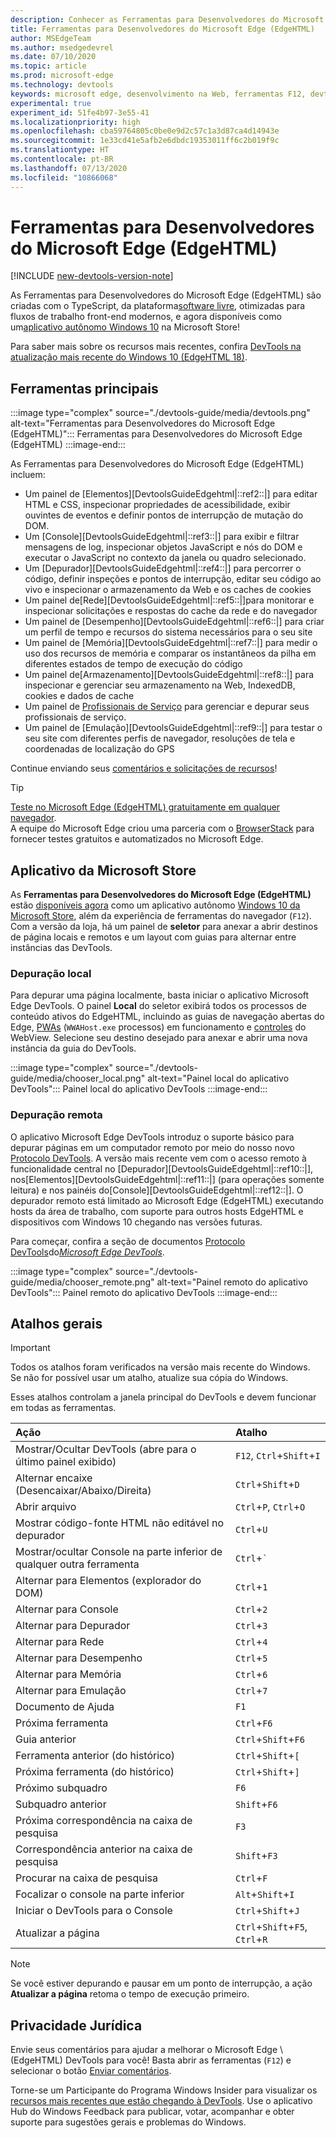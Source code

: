 ```yaml
---
description: Conhecer as Ferramentas para Desenvolvedores do Microsoft Edge (EdgeHTML)
title: Ferramentas para Desenvolvedores do Microsoft Edge (EdgeHTML)
author: MSEdgeTeam
ms.author: msedgedevrel
ms.date: 07/10/2020
ms.topic: article
ms.prod: microsoft-edge
ms.technology: devtools
keywords: microsoft edge, desenvolvimento na Web, ferramentas F12, devtools
experimental: true
experiment_id: 51fe4b97-3e55-41
ms.localizationpriority: high
ms.openlocfilehash: cba59764805c0be0e9d2c57c1a3d87ca4d14943e
ms.sourcegitcommit: 1e33cd41e5afb2e6dbdc19353011ff6c2b019f9c
ms.translationtype: HT
ms.contentlocale: pt-BR
ms.lasthandoff: 07/13/2020
ms.locfileid: "10866068"
---
```

# Ferramentas para Desenvolvedores do Microsoft Edge (EdgeHTML)  

[!INCLUDE [new-devtools-version-note](includes/new-devtools-version-note.md)]  

As Ferramentas para Desenvolvedores do Microsoft Edge \(EdgeHTML\) são criadas com o TypeScript, da plataforma[software livre][GithubMicrosoftChakracore], otimizadas para fluxos de trabalho front-end modernos, e agora disponíveis como um[aplicativo autônomo Windows 10][MicrosoftStoreEdgeDevtoolsPreview] na Microsoft Store!  

Para saber mais sobre os recursos mais recentes, confira [DevTools na atualização mais recente do Windows 10 (EdgeHTML 18)][DevtoolsGuideEdgehtmlWhatsnew].  

## Ferramentas principais  

:::image type="complex" source="./devtools-guide/media/devtools.png" alt-text="Ferramentas para Desenvolvedores do Microsoft Edge (EdgeHTML)":::
   Ferramentas para Desenvolvedores do Microsoft Edge (EdgeHTML)
:::image-end:::

<!--![Microsoft Edge \(EdgeHTML\) DevTools][ImageDevtoolsEdgehtml]  -->  

As Ferramentas para Desenvolvedores do Microsoft Edge (EdgeHTML) incluem:  

*   Um painel de [Elementos][DevtoolsGuideEdgehtml|::ref2::|] para editar HTML e CSS, inspecionar propriedades de acessibilidade, exibir ouvintes de eventos e definir pontos de interrupção de mutação do DOM.  
*   Um [Console][DevtoolsGuideEdgehtml|::ref3::|] para exibir e filtrar mensagens de log, inspecionar objetos JavaScript e nós do DOM e executar o JavaScript no contexto da janela ou quadro selecionado.  
*   Um [Depurador][DevtoolsGuideEdgehtml|::ref4::|] para percorrer o código, definir inspeções e pontos de interrupção, editar seu código ao vivo e inspecionar o armazenamento da Web e os caches de cookies  
*   Um painel de[Rede][DevtoolsGuideEdgehtml|::ref5::|]para monitorar e inspecionar solicitações e respostas do cache da rede e do navegador  
*   Um painel de [Desempenho][DevtoolsGuideEdgehtml|::ref6::|] para criar um perfil de tempo e recursos do sistema necessários para o seu site  
*   Um painel de [Memória][DevtoolsGuideEdgehtml|::ref7::|] para medir o uso dos recursos de memória e comparar os instantâneos da pilha em diferentes estados de tempo de execução do código  
*   Um painel de[Armazenamento][DevtoolsGuideEdgehtml|::ref8::|] para inspecionar e gerenciar seu armazenamento na Web, IndexedDB, cookies e dados de cache  
*   Um painel de [Profissionais de Serviço][DevtoolsGuideEdgehtmlServiceworkers] para gerenciar e depurar seus profissionais de serviço.  
*   Um painel de [Emulação][DevtoolsGuideEdgehtml|::ref9::|] para testar o seu site com diferentes perfis de navegador, resoluções de tela e coordenadas de localização do GPS  

Continue enviando seus [comentários e solicitações de recursos](#feedback)!  

> [!TIP]
> [Teste no Microsoft Edge \(EdgeHTML\) gratuitamente em qualquer navegador][BrowserstackEdgehtml].  
> A equipe do Microsoft Edge criou uma parceria com o [BrowserStack][BrowserstackEdgehtml] para fornecer testes gratuitos e automatizados no Microsoft Edge.  

## Aplicativo da Microsoft Store  

As **Ferramentas para Desenvolvedores do Microsoft Edge \(EdgeHTML\)** estão [disponíveis agora][DevtoolsGuideEdgehtmlWhatsnew] como um aplicativo autônomo [Windows 10 da Microsoft Store][MicrosoftStoreEdgeDevtoolsPreview], além da experiência de ferramentas do navegador \(`F12`\).  Com a versão da loja, há um painel de **seletor** para anexar a abrir destinos de página locais e remotos e um layout com guias para alternar entre instâncias das DevTools.  

### Depuração local  

Para depurar uma página localmente, basta iniciar o aplicativo Microsoft Edge DevTools.  O painel **Local** do seletor exibirá todos os processos de conteúdo ativos do EdgeHTML, incluindo as guias de navegação abertas do Edge, [PWAs][PwasEdgehtmlIndex] \(`WWAHost.exe` processos\) em funcionamento e [controles][HostingWebview] do WebView.  Selecione seu destino desejado para anexar e abrir uma nova instância da guia do DevTools.  

:::image type="complex" source="./devtools-guide/media/chooser_local.png" alt-text="Painel local do aplicativo DevTools":::
   Painel local do aplicativo DevTools
:::image-end:::

<!--![DevTools app Local panel][ImageDevtoolsGuideEdgehtmlChooselocal]  -->  

### Depuração remota  

O aplicativo Microsoft Edge DevTools introduz o suporte básico para depurar páginas em um computador remoto por meio do nosso novo [Protocolo DevTools][DevtoolsProtocolEdgehtmlIndex].  A versão mais recente vem com o acesso remoto à funcionalidade central no [Depurador][DevtoolsGuideEdgehtml|::ref10::|], nos[Elementos][DevtoolsGuideEdgehtml|::ref11::|] \(para operações somente leitura\) e nos painéis do[Console][DevtoolsGuideEdgehtml|::ref12::|].  O depurador remoto está limitado ao Microsoft Edge \(EdgeHTML\) executando hosts da área de trabalho, com suporte para outros hosts EdgeHTML e dispositivos com Windows 10 chegando nas versões futuras.  

Para começar, confira a seção de documentos [Protocolo DevTools][DevtoolsProtocolEdgehtmlIndex]do[*Microsoft Edge DevTools*][DevtoolsProtocolEdgehtmlClientsEdgePreview].  

:::image type="complex" source="./devtools-guide/media/chooser_remote.png" alt-text="Painel remoto do aplicativo DevTools":::
   Painel remoto do aplicativo DevTools
:::image-end:::

<!--![DevTools app Remote panel][ImageDevtoolsGuideEdgehtmlRemote]  -->  

## Atalhos gerais  

> [!IMPORTANT]
> Todos os atalhos foram verificados na versão mais recente do Windows.  
> Se não for possível usar um atalho, atualize sua cópia do Windows.  

Esses atalhos controlam a janela principal do DevTools e devem funcionar em todas as ferramentas.  

| Ação | Atalho |  
|:--- |:--- |  
| Mostrar/Ocultar DevTools \(abre para o último painel exibido\) | `F12`, `Ctrl`+`Shift`+`I` |  
| Alternar encaixe \(Desencaixar/Abaixo/Direita\) | `Ctrl`+`Shift`+`D` |  
| Abrir arquivo | `Ctrl`+`P`, `Ctrl`+`O` |  
| Mostrar código-fonte HTML não editável no depurador | `Ctrl`+`U` |  
| Mostrar/ocultar Console na parte inferior de qualquer outra ferramenta  | `Ctrl`+`` ` `` |  
| Alternar para Elementos \(explorador do DOM\) | `Ctrl`+`1` |  
| Alternar para Console |  `Ctrl`+`2` |  
| Alternar para Depurador | `Ctrl`+`3` |  
| Alternar para Rede | `Ctrl`+`4` |  
| Alternar para Desempenho | `Ctrl`+`5` |  
| Alternar para Memória | `Ctrl`+`6` |  
| Alternar para Emulação | `Ctrl`+`7` |  
| Documento de Ajuda | `F1` |  
| Próxima ferramenta | `Ctrl`+`F6` |  
| Guia anterior | `Ctrl`+`Shift`+`F6` |  
| Ferramenta anterior \(do histórico\) | `Ctrl`+`Shift`+`[` |  
| Próxima ferramenta \(do histórico\) | `Ctrl`+`Shift`+`]` |  
| Próximo subquadro | `F6` |  
| Subquadro anterior | `Shift`+`F6` |  
| Próxima correspondência na caixa de pesquisa | `F3` |  
| Correspondência anterior na caixa de pesquisa | `Shift`+`F3` |  
| Procurar na caixa de pesquisa | `Ctrl`+`F` |  
| Focalizar o console na parte inferior | `Alt`+`Shift`+`I` |  
| Iniciar o DevTools para o Console | `Ctrl`+`Shift`+`J` |  
| Atualizar a página | `Ctrl`+`Shift`+`F5`, `Ctrl`+`R` |  

> [!NOTE]
> Se você estiver depurando e pausar em um ponto de interrupção, a ação **Atualizar a página** retoma o tempo de execução primeiro.  

## Privacidade Jurídica  

Envie seus comentários para ajudar a melhorar o Microsoft Edge \ (EdgeHTML\) DevTools para você!  Basta abrir as ferramentas \(`F12`\) e selecionar o botão [Enviar comentários](#microsoft-edge-edgehtml-developer-tools).  

Torne-se um Participante do Programa Windows Insider para visualizar os [recursos mais recentes que estão chegando à DevTools][DevtoolsGuideEdgehtmlWhatsnew].  Use o aplicativo Hub do Windows Feedback para publicar, votar, acompanhar e obter suporte para sugestões gerais e problemas do Windows.  

<!-- image links  -->  

<!--[ImageDevtoolsEdgehtml]: /microsoft-edge/devtools-guide/media/devtools.png "Microsoft Edge (EdgeHTML) DevTools"  -->  
<!--[ImageDevtoolsGuideEdgehtmlChooselocal]: /microsoft-edge/devtools-guide/media/chooser_local.png "DevTools app Local panel"  -->  
<!--[ImageDevtoolsGuideEdgehtmlRemote]: /microsoft-edge/devtools-guide/media/chooser_remote.png "DevTools app Remote panel"  -->  

<!-- links  -->  

[DevtoolsGuideEdgehtmlConsole]: /microsoft-edge/devtools-guide/console "Console"  
[DevtoolsGuideEdgehtmlDebugger]: /microsoft-edge/devtools-guide/debugger "Depurador"  
[DevtoolsGuideEdgehtmlElements]: /microsoft-edge/devtools-guide/elements "Elementos"  
[DevtoolsGuideEdgehtmlEmulation]: /microsoft-edge/devtools-guide/emulation "Emulação"  
[DevtoolsGuideEdgehtmlMemory]: /microsoft-edge/devtools-guide/memory "Memória"  
[DevtoolsGuideEdgehtmlNetwork]: /microsoft-edge/devtools-guide/network "Rede"  
[DevtoolsGuideEdgehtmlPerformance]: /microsoft-edge/devtools-guide/performance "Desempenho"  
[DevtoolsGuideEdgehtmlServiceworkers]: /microsoft-edge/devtools-guide/service-workers "Profissionais de Serviço"  
[DevtoolsGuideEdgehtmlStorage]: /microsoft-edge/devtools-guide/storage "Armazenamento"  
[DevtoolsGuideEdgehtmlWhatsnew]: /microsoft-edge/devtools-guide/whats-new "DevTools na atualização mais recente do Windows 10 (EdgeHTML 18)"  
[DevtoolsProtocolEdgehtmlIndex]: /microsoft-edge/devtools-protocol/index "Protocolo de DevTools Microsoft Edge (EdgeHTML)"  
[DevtoolsProtocolEdgehtmlClientsEdgePreview]: /microsoft-edge/devtools-protocol/0.1/clients.md#microsoft-edge-devtools-preview "Visualização do Microsoft Edge DevTools - Clientes do Protocolo DevTools"  
[HostingWebview]: /microsoft-edge/hosting/webview "WebView (EdgeHTML) para aplicativos do Windows 10"  
[PwasEdgehtmlIndex]: /microsoft-edge/progressive-web-apps-edgehtml/index "Aplicativos de web progressivos (EdgeHTML) no Windows"  

[MicrosoftStoreEdgeDevtoolsPreview]: https://www.microsoft.com/store/p/microsoft-edge-devtools-preview/9mzbfrmz0mnj "Visualização do Microsoft Edge DevTools"  

[WindowsInsiderProgram]: https://insider.windows.com "Programa Windows Insider"  

[BrowserstackEdgehtml]: https://www.browserstack.com/test-on-microsoft-edge-browser "Teste gratuito do navegador Microsoft Edge | BrowserStack"  

[GithubMicrosoftChakracore]: https://github.com/Microsoft/ChakraCore "Microsoft/ChakraCore | GitHub"  

[TypeScriptIndex]: https://www.typescriptlang.org "TypeScript"  
